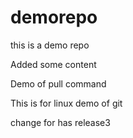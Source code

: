 # demorepo
this is a demo repo

Added some content

Demo of pull command

This is for linux demo of git

change for has release3

